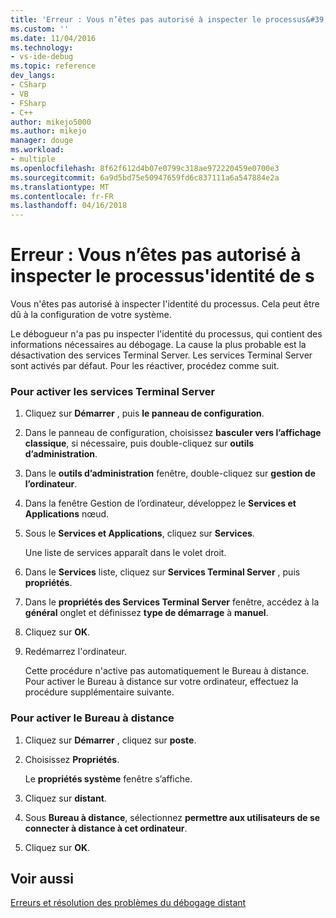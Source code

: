 ```yaml
---
title: 'Erreur : Vous n’êtes pas autorisé à inspecter le processus&#39;identité de s | Documents Microsoft'
ms.custom: ''
ms.date: 11/04/2016
ms.technology:
- vs-ide-debug
ms.topic: reference
dev_langs:
- CSharp
- VB
- FSharp
- C++
author: mikejo5000
ms.author: mikejo
manager: douge
ms.workload:
- multiple
ms.openlocfilehash: 8f62f612d4b07e0799c318ae972220459e0700e3
ms.sourcegitcommit: 6a9d5bd75e50947659fd6c837111a6a547884e2a
ms.translationtype: MT
ms.contentlocale: fr-FR
ms.lasthandoff: 04/16/2018
---
```

# <a name="error-you-do-not-have-permission-to-inspect-the-process39s-identity"></a>Erreur : Vous n’êtes pas autorisé à inspecter le processus&#39;identité de s
Vous n'êtes pas autorisé à inspecter l'identité du processus. Cela peut être dû à la configuration de votre système.  
  
 Le débogueur n'a pas pu inspecter l'identité du processus, qui contient des informations nécessaires au débogage. La cause la plus probable est la désactivation des services Terminal Server. Les services Terminal Server sont activés par défaut. Pour les réactiver, procédez comme suit.  
  
### <a name="to-enable-terminal-services"></a>Pour activer les services Terminal Server  
  
1.  Cliquez sur **Démarrer** , puis **le panneau de configuration**.  
  
2.  Dans le panneau de configuration, choisissez **basculer vers l’affichage classique**, si nécessaire, puis double-cliquez sur **outils d’administration**.  
  
3.  Dans le **outils d’administration** fenêtre, double-cliquez sur **gestion de l’ordinateur**.  
  
4.  Dans la fenêtre Gestion de l’ordinateur, développez le **Services et Applications** nœud.  
  
5.  Sous le **Services et Applications**, cliquez sur **Services**.  
  
     Une liste de services apparaît dans le volet droit.  
  
6.  Dans le **Services** liste, cliquez sur **Services Terminal Server** , puis **propriétés**.  
  
7.  Dans le **propriétés des Services Terminal Server** fenêtre, accédez à la **général** onglet et définissez **type de démarrage** à **manuel**.  
  
8.  Cliquez sur **OK**.  
  
9. Redémarrez l'ordinateur.  
  
     Cette procédure n'active pas automatiquement le Bureau à distance. Pour activer le Bureau à distance sur votre ordinateur, effectuez la procédure supplémentaire suivante.  
  
### <a name="to-enable-remote-desktop"></a>Pour activer le Bureau à distance  
  
1.  Cliquez sur **Démarrer** , cliquez sur **poste**.  
  
2.  Choisissez **Propriétés**.  
  
     Le **propriétés système** fenêtre s’affiche.  
  
3.  Cliquez sur **distant**.  
  
4.  Sous **Bureau à distance**, sélectionnez **permettre aux utilisateurs de se connecter à distance à cet ordinateur**.  
  
5.  Cliquez sur **OK**.  
  
## <a name="see-also"></a>Voir aussi  
 [Erreurs et résolution des problèmes du débogage distant](../debugger/remote-debugging-errors-and-troubleshooting.md)